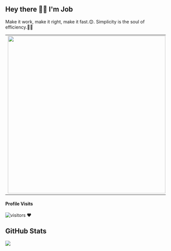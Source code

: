 <h2> Hey there 👋🏾 I'm Job</h2>

Make it work, make it right, make it fast.😊. Simplicity is the soul of efficiency.🧑‍💻

<center>
<table>
  <tr>
      <td><img width="495px" align="left" src="https://github-readme-stats.vercel.app/api?username=jobkarani&contribs&count_private=true&layout=compact&show_icons=true&theme=tokyonight&custom_title=CodeMonkey's%20github%20stats" /></td>
  </tr>
</table>
</center>

#### Profile Visits 

![visitors](https://visitor-badge.glitch.me/badge?page_id=jobkarani.) ❤️

<h2>GitHub Stats</h2>
<a align="center"href="https://readme-stats-cfgj2cxdy.vercel.app/api?username=maryan23&count_private=true&show_icons=true&theme=cobalt">
  <img align="center" src = "https://github-readme-streak-stats.herokuapp.com/?user=jobkarani&">
</a><br>

<!---
jobkarani/jobkarani is a ✨ special ✨ repository because its `README.md` (this file) appears on your GitHub profile.
You can click the Preview link to take a look at your changes.
--->
